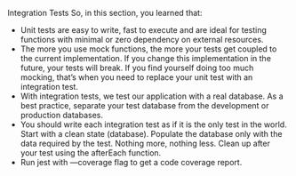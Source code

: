 Integration Tests
So, in this section, you learned that:

- Unit tests are easy to write, fast to execute and are ideal for testing functions with
  minimal or zero dependency on external resources.
- The more you use mock functions, the more your tests get coupled to the current
  implementation. If you change this implementation in the future, your tests will
  break. If you find yourself doing too much mocking, that’s when you need to
  replace your unit test with an integration test.
- With integration tests, we test our application with a real database. As a best
  practice, separate your test database from the development or production
  databases.
- You should write each integration test as if it is the only test in the world. Start
  with a clean state (database). Populate the database only with the data required
  by the test. Nothing more, nothing less. Clean up after your test using the
  afterEach function.
- Run jest with —coverage flag to get a code coverage report.

